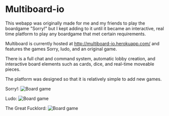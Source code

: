 # Multiboard-io

This webapp was originally made for me and my friends to play the boardgame "Sorry!" but I kept adding to it until it became an interactive, real time platform to play any boardgame that met certain requirements. 

Multiboard is currently hosted at http://multiboard-io.herokuapp.com/ and features the games Sorry, ludo, and an original game.

There is a full chat and command system, automatic lobby creation, and interactive board elements such as cards, dice, and real-time moveable pieces.

The platform was designed so that it is relatively simple to add new games.

Sorry!:
![Board game](https://i.imgur.com/OdJMANn.png)

Ludo:
![Board game](https://i.imgur.com/u8fDXoI.png)

The Great Fucklord:
![Board game](https://i.imgur.com/wB360c1.png)
